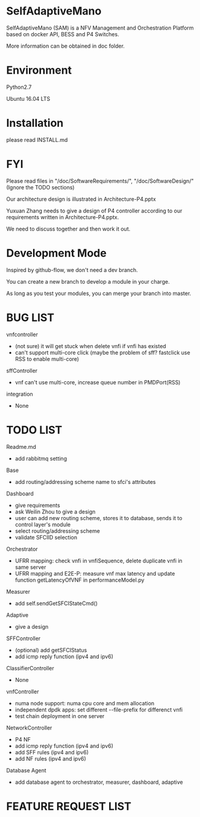 # SelfAdaptiveMano

SelfAdaptiveMano (SAM) is a NFV Management and Orchestration Platform based on docker API, BESS and P4 Switches.

More information can be obtained in doc folder.

# Environment

Python2.7

Ubuntu 16.04 LTS

# Installation
please read INSTALL.md

# FYI

Please read files in "/doc/SoftwareRequirements/", "/doc/SoftwareDesign/" (Ignore the TODO sections)

Our architecture design is illustrated in Architecture-P4.pptx

Yuxuan Zhang needs to give a design of P4 controller according to our requirements written in Architecture-P4.pptx.

We need to discuss together and then work it out.

# Development Mode
Inspired by github-flow, we don't need a dev branch.

You can create a new branch to develop a module in your charge.

As long as you test your modules, you can merge your branch into master.

# BUG LIST

vnfcontroller
* (not sure) it will get stuck when delete vnfi if vnfi has existed
* can't support multi-core click (maybe the problem of sff? fastclick use RSS to enable multi-core)

sffController
* vnf can't use multi-core, increase queue number in PMDPort(RSS)

integration
* None

# TODO LIST

Readme.md
* add rabbitmq setting

Base
* add routing/addressing scheme name to sfci's attributes

Dashboard
* give requirements
* ask Weilin Zhou to give a design
* user can add new routing scheme, stores it to database, sends it to control layer's module
* select routing/addressing scheme
* validate SFCIID selection

Orchestrator
* UFRR mapping: check vnfi in vnfiSequence, delete duplicate vnfi in same server
* UFRR mapping and E2E-P: measure vnf max latency and update function getLatencyOfVNF in performanceModel.py

Measurer
* add self.sendGetSFCIStateCmd()

Adaptive
* give a design

SFFController
* (optional) add getSFCIStatus
* add icmp reply function (ipv4 and ipv6)

ClassifierController
* None

vnfController
* numa node support: numa cpu core and mem allocation
* independent dpdk apps: set different --file-prefix for differenct vnfi
* test chain deployment in one server

NetworkController
* P4 NF
* add icmp reply function (ipv4 and ipv6)
* add SFF rules (ipv4 and ipv6)
* add NF rules (ipv4 and ipv6)

Database Agent
* add database agent to orchestrator, measurer, dashboard, adaptive

# FEATURE REQUEST LIST
